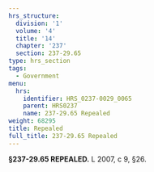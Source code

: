```yaml
---
hrs_structure:
  division: '1'
  volume: '4'
  title: '14'
  chapter: '237'
  section: 237-29.65
type: hrs_section
tags:
  - Government
menu:
  hrs:
    identifier: HRS_0237-0029_0065
    parent: HRS0237
    name: 237-29.65 Repealed
weight: 68295
title: Repealed
full_title: 237-29.65 Repealed
---
```

**§237-29.65 REPEALED.** L 2007, c 9, §26.